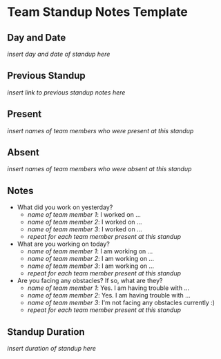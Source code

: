 # Team Standup Notes Template
## Day and Date
*insert day and date of standup here*
## Previous Standup
*insert link to previous standup notes here*
## Present
*insert names of team members who were present at this standup*
## Absent
*insert names of team members who were absent at this standup*
## Notes
- What did you work on yesterday?
  - *name of team member 1*: I worked on ...
  - *name of team member 2*: I worked on ...
  - *name of team member 3*: I worked on ...
  - *repeat for each team member present at this standup*
- What are you working on today?
  - *name of team member 1*: I am working on ...
  - *name of team member 2*: I am working on ...
  - *name of team member 3*: I am working on ...
  - *repeat for each team member present at this standup*
- Are you facing any obstacles? If so, what are they?
  - *name of team member 1*: Yes. I am having trouble with ...
  - *name of team member 2*: Yes. I am having trouble with ...
  - *name of team member 3*: I'm not facing any obstacles currently :)
  - *repeat for each team member present at this standup*
## Standup Duration
*insert duration of standup here*